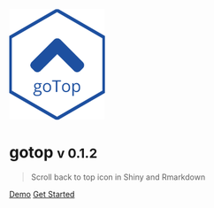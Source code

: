<img src="_assets/img/logo.png" height=200 />

# gotop <small>v 0.1.2</small>

> Scroll back to top icon in Shiny and Rmarkdown

[Demo](https://gotop.felixluginbuhl.com)
[Get Started](/get-started)

